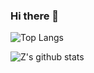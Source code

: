 ### Hi there 👋
![Top Langs](https://github-readme-stats.vercel.app/api/top-langs/?username=wangzhe3224&layout=compact&hide=Jupyter%20Notebook,C++,Fortran,HTML&langs_count=10)

![Z's github stats](https://github-readme-stats.vercel.app/api?username=anuraghazra&show_icons=true&theme=radical)

